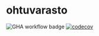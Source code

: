 # ohtuvarasto

![GHA workflow badge](https://github.com/ounisk/ohtuvarasto/workflows/CI/badge.svg)
[![codecov](https://codecov.io/gh/ounisk/ohtuvarasto/graph/badge.svg?token=SRX76MHIFG)](https://codecov.io/gh/ounisk/ohtuvarasto)
